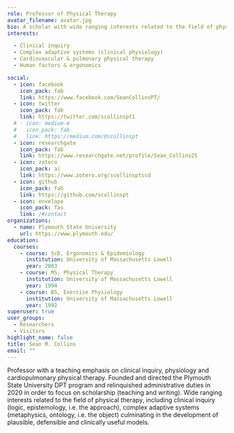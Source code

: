 ```yaml
---
role: Professor of Physical Therapy
avatar_filename: avatar.jpg
bio: A scholar with wide ranging interests related to the field of physical therapy, including clinical inquiry (logic, epistemology, i.e. the approach), complex adaptive systems (metaphysics, ontology, i.e. the object) culminating in the development of plausible, defensible and clinically useful models.
interests:

  - Clinical inquiry
  - Complex adaptive systems (clinical physiology)
  - Cardiovascular & pulmonary physical therapy
  - Human factors & ergonomics

social:
  - icon: facebook
    icon_pack: fab
    link: https://www.facebook.com/SeanCollinsPT/
  - icon: twitter
    icon_pack: fab
    link: https://twitter.com/scollinspt1
  # - icon: medium-m
  #   icon_pack: fab
  #   link: https://medium.com/@scollinspt
  - icon: researchgate
    icon_pack: fab
    link: https://www.researchgate.net/profile/Sean_Collins25
  - icon: zotero
    icon_pack: ai
    link: https://www.zotero.org/scollinsptscd
  - icon: github
    icon_pack: fab
    link: https://github.com/scollinspt
  - icon: envelope
    icon_pack: fas
    link: /#contact
organizations:
  - name: Plymouth State University
    url: https://www.plymouth.edu/
education:
  courses:
    - course: ScD, Ergonomics & Epidemiology
      institution: University of Massachusetts Lowell
      year: 2003
    - course: MS, Physical Therapy
      institution: University of Massachusetts Lowell
      year: 1994
    - course: BS, Exercise Physiology
      institution: University of Massachusetts Lowell
      year: 1992
superuser: true
user_groups:
  - Researchers
  - Visitors
highlight_name: false
title: Sean M. Collins
email: ""
---
```


Professor with a teaching emphasis on clinical inquiry, physiology and cardiopulmonary physical therapy. Founded and directed the Plymouth State University DPT program and relinquished administrative duties in 2020 in order to focus on scholarship (teaching and writing). Wide ranging interests related to the field of physical therapy, including clinical inquiry (logic, epistemology, i.e. the approach), complex adaptive systems (metaphysics, ontology, i.e. the object) culminating in the development of plausible, defensible and clinically useful models.
